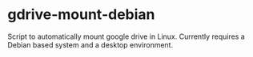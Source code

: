 # gdrive-mount-debian
Script to automatically mount google drive in Linux. Currently requires a Debian based system and a desktop environment.

